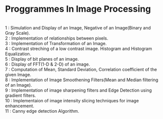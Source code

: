 <h1>Proggrammes In Image Processing</h1><br> 
1 : Simulation and Display of an Image, Negative of an Image(Binary and Gray Scale).<br> 
2 : Implementation of relationships between pixels.<br> 
3 : Implementation of Transformation of an Image.<br> 
4 : Contrast streching of a low contrast image. Histogram and Histogram Equalization.<br> 
5 : Display of bit planes of an image.<br> 
6 : Display of FFT(1-D & 2-D) of an image.<br> 
7 : Computation of Mean, Standard Deviation, Correlation coefficient of the given Image.<br> 
8 : Implementation of Image Smoothening Filters(Mean and Median filtering of an Image).<br> 
9 : Implementation of image sharpening filters and Edge Detection using gradient filters.<br> 
10 : Implementaion of image intensity slicing techniques for image enhancement.<br> 
11 : Canny edge detection Algorithm.<br> 
